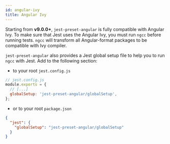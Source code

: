 ```yaml
---
id: angular-ivy
title: Angular Ivy
---
```


Starting from **v9.0.0+**, `jest-preset-angular` is fully compatible with Angular Ivy. To make sure that Jest uses the
Angular Ivy, you must run `ngcc` before running tests. `ngcc` will transform all Angular-format packages to be compatible
with Ivy compiler.

`jest-preset-angular` also provides a Jest global setup file to help you to run `ngcc` with Jest. Add to the following section:

- to your root `jest.config.js`

```js
// jest.config.js
module.exports = {
  // [...]
  globalSetup: 'jest-preset-angular/globalSetup',
};
```

- or to your root `package.json`

```json
{
  "jest": {
    "globalSetup": "jest-preset-angular/globalSetup"
  }
}
```
